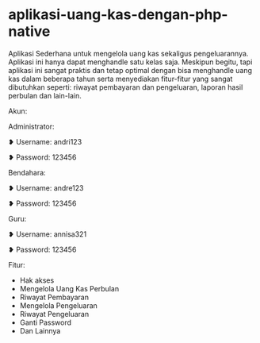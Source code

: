 # aplikasi-uang-kas-dengan-php-native
Aplikasi Sederhana untuk mengelola uang kas sekaligus pengeluarannya. 
Aplikasi ini hanya dapat menghandle satu kelas saja.
Meskipun begitu, tapi aplikasi ini sangat praktis dan tetap optimal dengan bisa menghandle uang kas dalam beberapa tahun serta menyediakan fitur-fitur yang sangat dibutuhkan seperti: riwayat pembayaran dan pengeluaran, laporan hasil perbulan dan lain-lain. 

Akun:

Administrator:

❥ Username: andri123

❥ Password: 123456


Bendahara:

❥ Username: andre123

❥ Password: 123456


Guru:

❥ Username: annisa321

❥ Password: 123456


Fitur:
- Hak akses
- Mengelola Uang Kas Perbulan
- Riwayat Pembayaran
- Mengelola Pengeluaran
- Riwayat Pengeluaran
- Ganti Password
- Dan Lainnya
